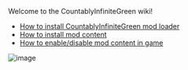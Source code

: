 Welcome to the CountablyInfiniteGreen wiki!

- [How to install CountablyInfiniteGreen mod loader][install_mod]
- [How to install mod content][install_mod_content]
- [How to enable/disable mod content in game][enable_disable]

[install_mod]: https://github.com/Trysinux/CountablyInfiniteGreen/wiki/How-to-install-fenveireth's-CountablyInfiniteGreen-mod
[install_mod_content]: https://github.com/Trysinux/CountablyInfiniteGreen/wiki/How-to-add-mod-content-into-the-game%3F
[enable_disable]: https://github.com/Trysinux/CountablyInfiniteGreen/wiki/How-do-I-enabled-Disable-mod

![image](https://user-images.githubusercontent.com/100326716/155451862-93cfd454-a189-4b5d-92d1-afa038e5456d.png)
